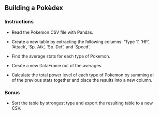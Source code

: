 ## Building a Pokèdex

### Instructions

* Read the Pokemon CSV file with Pandas.

* Create a new table by extracting the following columns: ‘Type 1’, ‘HP’, ‘Attack’, ‘Sp. Atk’, ‘Sp. Def’, and ‘Speed’.

* Find the average stats for each type of Pokemon.

* Create a new DataFrame out of the averages.

* Calculate the total power level of each type of Pokemon by summing all of the previous stats together and place the results into a new column.

### Bonus

* Sort the table by strongest type and export the resulting table to a new CSV.
